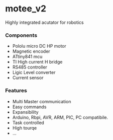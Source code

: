 # motee_v2
Highly integrated acutator for robotics

### Components
* Pololu micro DC HP motor
* Magnetic encoder
* ATtiny841 mcu
* TI High current H bridge
* RS485 controller 
* Ligic Level converter 
* Current sensor

### Features
* Multi Master communication
* Easy commands
* Expansibility
* Arduino, Rbpi, AVR, ARM, PIC, PC compatibile. 
* Task controlled
* High tourqe 
* ... 


